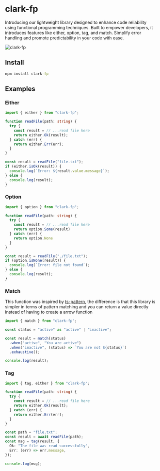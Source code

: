 # clark-fp
Introducing our lightweight library designed to enhance code reliability using functional programming techniques. Built to empower developers, it introduces features like either, option, tag, and match. Simplify error handling and promote predictability in your code with ease.

![clark-fp](https://github.com/gideaoms/clark-fp/assets/6031121/9329a915-7d8e-4595-9df8-b94aa0578daf)

## Install
```cmd
npm install clark-fp
```

## Examples

### Either
```ts
import { either } from "clark-fp";

function readFile(path: string) {
  try {
    const result = // ...read file here
    return either.Ok(result);
  } catch (err) {
    return either.Err(err);
  }
}

const result = readFile("file.txt");
if (either.isOk(result)) {
  console.log(`Error: ${result.value.message}`);
} else {
  console.log(result);
}
```

### Option
```ts
import { option } from "clark-fp";

function readFile(path: string) {
  try {
    const result = // ...read file here
    return option.Some(result)
  } catch (err) {
    return option.None
  }
}

const result = readFile("./file.txt");
if (option.isNone(result)) {
  console.log(`Error: file not found`);
} else {
  console.log(result);
}
```

### Match
This function was inspired by [ts-pattern](https://github.com/gvergnaud/ts-pattern), the difference is that this library is simpler in terms of pattern matching and you can return a value directly instead of having to create a arrow function
```ts
import { match } from "clark-fp";

const status = "active" as "active" | "inactive";

const result = match(status)
  .when("active", "You are active")
  .when("inactive", (status) => `You are not ${status}`)
  .exhaustive();

console.log(result);
```

### Tag
```ts
import { tag, either } from "clark-fp";

function readFile(path: string) {
  try {
    const result = // ...read file here
    return either.Ok(result);
  } catch (err) {
    return either.Err(err);
  }
}

const path = "file.txt";
const result = await readFile(path);
const msg = tag(result, {
  Ok: "The file was read successfully",
  Err: (err) => err.message,
});

console.log(msg);
```
